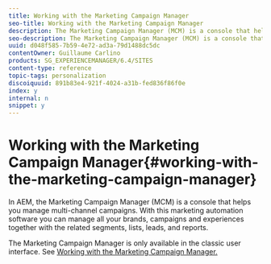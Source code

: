 ```yaml
---
title: Working with the Marketing Campaign Manager
seo-title: Working with the Marketing Campaign Manager
description: The Marketing Campaign Manager (MCM) is a console that helps you manage multi-channel campaigns
seo-description: The Marketing Campaign Manager (MCM) is a console that helps you manage multi-channel campaigns
uuid: d048f585-7b59-4e72-ad3a-79d1488dc5dc
contentOwner: Guillaume Carlino
products: SG_EXPERIENCEMANAGER/6.4/SITES
content-type: reference
topic-tags: personalization
discoiquuid: 891b83e4-921f-4024-a31b-fed836f86f0e
index: y
internal: n
snippet: y
---
```


# Working with the Marketing Campaign Manager{#working-with-the-marketing-campaign-manager}

In AEM, the Marketing Campaign Manager (MCM) is a console that helps you manage multi-channel campaigns. With this marketing automation software you can manage all your brands, campaigns and experiences together with the related segments, lists, leads, and reports.

The Marketing Campaign Manager is only available in the classic user interface. See [Working with the Marketing Campaign Manager.](../../../sites/classic-ui-authoring/using/classic-personalization-campaigns-mktg-manager.md)
